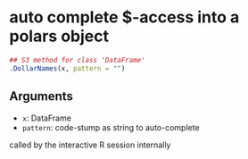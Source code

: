 # auto complete $-access into a polars object

```r
## S3 method for class 'DataFrame'
.DollarNames(x, pattern = "")
```

## Arguments

- `x`: DataFrame
- `pattern`: code-stump as string to auto-complete

called by the interactive R session internally